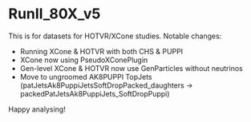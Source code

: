 RunII_80X_v5
============

This is for datasets for HOTVR/XCone studies.
Notable changes:

- Running XCone & HOTVR with both CHS & PUPPI
- XCone now using PseudoXConePlugin
- Gen-level XCone & HOTVR now use GenParticles without neutrinos
- Move to ungroomed AK8PUPPI TopJets (patJetsAk8PuppiJetsSoftDropPacked_daughters -> packedPatJetsAk8PuppiJets_SoftDropPuppi)

Happy analysing!

